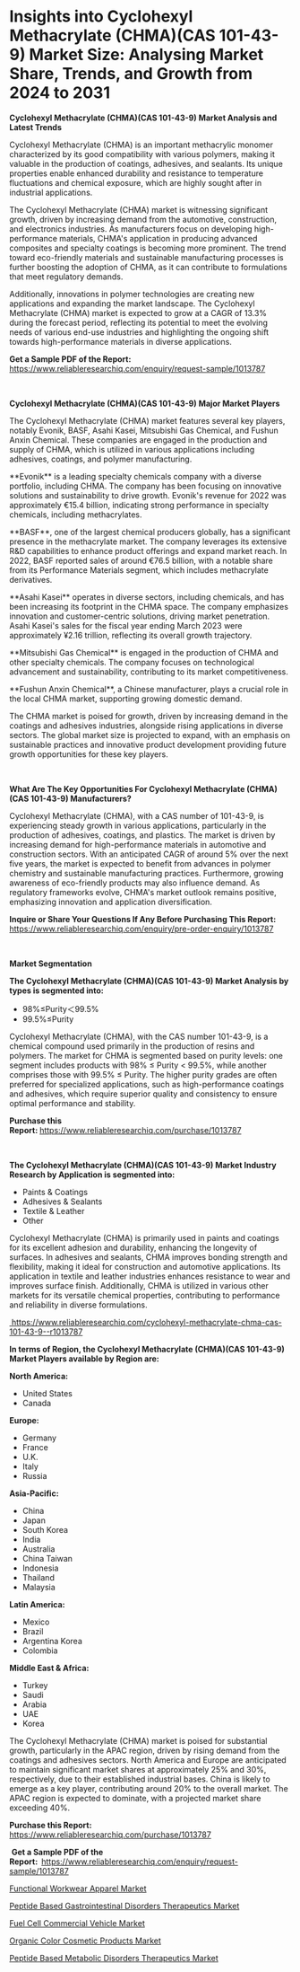 <p><h1>Insights into Cyclohexyl Methacrylate (CHMA)(CAS 101-43-9) Market Size: Analysing Market Share, Trends, and Growth from 2024 to 2031</h1></p><p><strong>Cyclohexyl Methacrylate (CHMA)(CAS 101-43-9) Market Analysis and Latest Trends</strong></p>
<p><p>Cyclohexyl Methacrylate (CHMA) is an important methacrylic monomer characterized by its good compatibility with various polymers, making it valuable in the production of coatings, adhesives, and sealants. Its unique properties enable enhanced durability and resistance to temperature fluctuations and chemical exposure, which are highly sought after in industrial applications.</p><p>The Cyclohexyl Methacrylate (CHMA) market is witnessing significant growth, driven by increasing demand from the automotive, construction, and electronics industries. As manufacturers focus on developing high-performance materials, CHMA's application in producing advanced composites and specialty coatings is becoming more prominent. The trend toward eco-friendly materials and sustainable manufacturing processes is further boosting the adoption of CHMA, as it can contribute to formulations that meet regulatory demands.</p><p>Additionally, innovations in polymer technologies are creating new applications and expanding the market landscape. The Cyclohexyl Methacrylate (CHMA) market is expected to grow at a CAGR of 13.3% during the forecast period, reflecting its potential to meet the evolving needs of various end-use industries and highlighting the ongoing shift towards high-performance materials in diverse applications.</p></p>
<p><strong>Get a Sample PDF of the Report:&nbsp;</strong> <a href="https://www.reliableresearchiq.com/enquiry/request-sample/1013787?utm_campaign=904&utm_medium=2&utm_source=Github&utm_content=ia&utm_term=11122024&utm_id=cyclohexyl-methacrylate-chmacas-101-43-9">https://www.reliableresearchiq.com/enquiry/request-sample/1013787</a></p>
<p>&nbsp;</p>
<p><strong>Cyclohexyl Methacrylate (CHMA)(CAS 101-43-9) Major Market Players</strong></p>
<p><p>The Cyclohexyl Methacrylate (CHMA) market features several key players, notably Evonik, BASF, Asahi Kasei, Mitsubishi Gas Chemical, and Fushun Anxin Chemical. These companies are engaged in the production and supply of CHMA, which is utilized in various applications including adhesives, coatings, and polymer manufacturing.</p><p>**Evonik** is a leading specialty chemicals company with a diverse portfolio, including CHMA. The company has been focusing on innovative solutions and sustainability to drive growth. Evonik's revenue for 2022 was approximately €15.4 billion, indicating strong performance in specialty chemicals, including methacrylates.</p><p>**BASF**, one of the largest chemical producers globally, has a significant presence in the methacrylate market. The company leverages its extensive R&D capabilities to enhance product offerings and expand market reach. In 2022, BASF reported sales of around €76.5 billion, with a notable share from its Performance Materials segment, which includes methacrylate derivatives.</p><p>**Asahi Kasei** operates in diverse sectors, including chemicals, and has been increasing its footprint in the CHMA space. The company emphasizes innovation and customer-centric solutions, driving market penetration. Asahi Kasei's sales for the fiscal year ending March 2023 were approximately ¥2.16 trillion, reflecting its overall growth trajectory.</p><p>**Mitsubishi Gas Chemical** is engaged in the production of CHMA and other specialty chemicals. The company focuses on technological advancement and sustainability, contributing to its market competitiveness. </p><p>**Fushun Anxin Chemical**, a Chinese manufacturer, plays a crucial role in the local CHMA market, supporting growing domestic demand.</p><p>The CHMA market is poised for growth, driven by increasing demand in the coatings and adhesives industries, alongside rising applications in diverse sectors. The global market size is projected to expand, with an emphasis on sustainable practices and innovative product development providing future growth opportunities for these key players.</p></p>
<p>&nbsp;</p>
<p><strong>What Are The Key Opportunities For Cyclohexyl Methacrylate (CHMA)(CAS 101-43-9) Manufacturers?</strong></p>
<p><p>Cyclohexyl Methacrylate (CHMA), with a CAS number of 101-43-9, is experiencing steady growth in various applications, particularly in the production of adhesives, coatings, and plastics. The market is driven by increasing demand for high-performance materials in automotive and construction sectors. With an anticipated CAGR of around 5% over the next five years, the market is expected to benefit from advances in polymer chemistry and sustainable manufacturing practices. Furthermore, growing awareness of eco-friendly products may also influence demand. As regulatory frameworks evolve, CHMA's market outlook remains positive, emphasizing innovation and application diversification.</p></p>
<p><strong>Inquire or Share Your Questions If Any Before Purchasing This Report:</strong> <a href="https://www.reliableresearchiq.com/enquiry/pre-order-enquiry/1013787?utm_campaign=904&utm_medium=2&utm_source=Github&utm_content=ia&utm_term=11122024&utm_id=cyclohexyl-methacrylate-chmacas-101-43-9">https://www.reliableresearchiq.com/enquiry/pre-order-enquiry/1013787</a></p>
<p>&nbsp;</p>
<p><strong>Market Segmentation</strong></p>
<p><strong>The Cyclohexyl Methacrylate (CHMA)(CAS 101-43-9) Market Analysis by types is segmented into:</strong></p>
<p><ul><li>98%≤Purity＜99.5%</li><li>99.5%≤Purity</li></ul></p>
<p><p>Cyclohexyl Methacrylate (CHMA), with the CAS number 101-43-9, is a chemical compound used primarily in the production of resins and polymers. The market for CHMA is segmented based on purity levels: one segment includes products with 98% ≤ Purity < 99.5%, while another comprises those with 99.5% ≤ Purity. The higher purity grades are often preferred for specialized applications, such as high-performance coatings and adhesives, which require superior quality and consistency to ensure optimal performance and stability.</p></p>
<p><strong>Purchase this Report:&nbsp;</strong><a href="https://www.reliableresearchiq.com/purchase/1013787?utm_campaign=904&utm_medium=2&utm_source=Github&utm_content=ia&utm_term=11122024&utm_id=cyclohexyl-methacrylate-chmacas-101-43-9">https://www.reliableresearchiq.com/purchase/1013787</a></p>
<p>&nbsp;</p>
<p><strong>The Cyclohexyl Methacrylate (CHMA)(CAS 101-43-9) Market Industry Research by Application is segmented into:</strong></p>
<p><ul><li>Paints & Coatings</li><li>Adhesives & Sealants</li><li>Textile & Leather</li><li>Other</li></ul></p>
<p><p>Cyclohexyl Methacrylate (CHMA) is primarily used in paints and coatings for its excellent adhesion and durability, enhancing the longevity of surfaces. In adhesives and sealants, CHMA improves bonding strength and flexibility, making it ideal for construction and automotive applications. Its application in textile and leather industries enhances resistance to wear and improves surface finish. Additionally, CHMA is utilized in various other markets for its versatile chemical properties, contributing to performance and reliability in diverse formulations.</p></p>
<p><a href="https://www.reliableresearchiq.com/cyclohexyl-methacrylate-chma-cas-101-43-9--r1013787?utm_campaign=904&utm_medium=2&utm_source=Github&utm_content=ia&utm_term=11122024&utm_id=cyclohexyl-methacrylate-chmacas-101-43-9">&nbsp;https://www.reliableresearchiq.com/cyclohexyl-methacrylate-chma-cas-101-43-9--r1013787</a></p>
<p><strong>In terms of Region, the Cyclohexyl Methacrylate (CHMA)(CAS 101-43-9) Market Players available by Region are:</strong></p>
<p>
    <p> <strong> North America: </strong>
        <ul>
            <li>United States</li>
            <li>Canada</li>
        </ul>
        </p> 
    <p> <strong> Europe: </strong>
        <ul>
            <li>Germany</li>
            <li>France</li>
            <li>U.K.</li>
            <li>Italy</li>
            <li>Russia</li>
        </ul>
        </p> 
    <p> <strong> Asia-Pacific: </strong>
        <ul>
            <li>China</li>
            <li>Japan</li>
            <li>South Korea</li>
            <li>India</li>
            <li>Australia</li>
            <li>China Taiwan</li>
            <li>Indonesia</li>
            <li>Thailand</li>
            <li>Malaysia</li>
        </ul>
        </p> 
    <p> <strong> Latin America: </strong>
        <ul>
            <li>Mexico</li>
            <li>Brazil</li>
            <li>Argentina Korea</li>
            <li>Colombia</li>
        </ul>
        </p> 
    <p> <strong> Middle East & Africa: </strong>
        <ul>
            <li>Turkey</li>
            <li>Saudi</li>
            <li>Arabia</li>
            <li>UAE</li>
            <li>Korea</li>
        </ul>
    </p>
    </p>
<p><p>The Cyclohexyl Methacrylate (CHMA) market is poised for substantial growth, particularly in the APAC region, driven by rising demand from the coatings and adhesives sectors. North America and Europe are anticipated to maintain significant market shares at approximately 25% and 30%, respectively, due to their established industrial bases. China is likely to emerge as a key player, contributing around 20% to the overall market. The APAC region is expected to dominate, with a projected market share exceeding 40%.</p></p>
<p><strong>Purchase this Report: </strong><a href="https://www.reliableresearchiq.com/purchase/1013787?utm_campaign=904&utm_medium=2&utm_source=Github&utm_content=ia&utm_term=11122024&utm_id=cyclohexyl-methacrylate-chmacas-101-43-9">https://www.reliableresearchiq.com/purchase/1013787</a></p>
<p>&nbsp;<strong>Get a Sample PDF of the Report:&nbsp;&nbsp;</strong><a href="https://www.reliableresearchiq.com/enquiry/request-sample/1013787?utm_campaign=904&utm_medium=2&utm_source=Github&utm_content=ia&utm_term=11122024&utm_id=cyclohexyl-methacrylate-chmacas-101-43-9">https://www.reliableresearchiq.com/enquiry/request-sample/1013787</a></p>
<p><strong></strong></p>
<p><p><a href="https://www.linkedin.com/pulse/functional-workwear-apparel-market-pulse-131-expansion-blueprint-imdbf?utm_campaign=904&utm_medium=2&utm_source=Github&utm_content=ia&utm_term=11122024&utm_id=cyclohexyl-methacrylate-chmacas-101-43-9">Functional Workwear Apparel Market</a></p><p><a href="https://www.linkedin.com/pulse/p-factrackr-ho6he?utm_campaign=904&utm_medium=2&utm_source=Github&utm_content=ia&utm_term=11122024&utm_id=cyclohexyl-methacrylate-chmacas-101-43-9">Peptide Based Gastrointestinal Disorders Therapeutics Market</a></p><p><a href="https://www.linkedin.com/pulse/p-factrackr-ho6he?utm_campaign=904&utm_medium=2&utm_source=Github&utm_content=ia&utm_term=11122024&utm_id=cyclohexyl-methacrylate-chmacas-101-43-9">Fuel Cell Commercial Vehicle Market</a></p><p><a href="https://www.linkedin.com/pulse/breaking-down-organic-color-cosmetic-products-market-growth-zreef?utm_campaign=904&utm_medium=2&utm_source=Github&utm_content=ia&utm_term=11122024&utm_id=cyclohexyl-methacrylate-chmacas-101-43-9">Organic Color Cosmetic Products Market</a></p><p><a href="https://www.linkedin.com/pulse/p-factrackr-ho6he?utm_campaign=904&utm_medium=2&utm_source=Github&utm_content=ia&utm_term=11122024&utm_id=cyclohexyl-methacrylate-chmacas-101-43-9">Peptide Based Metabolic Disorders Therapeutics Market</a></p></p>